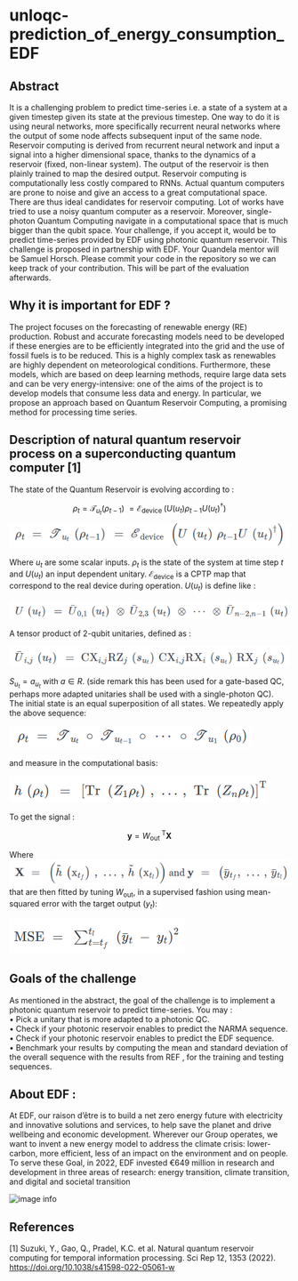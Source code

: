 # unloqc-prediction_of_energy_consumption_EDF
## Abstract 
It is a challenging problem to predict time-series i.e. a state of a system at a given timestep given its state at the previous timestep. One way to do it is using neural networks, more specifically recurrent neural networks where the output of some node affects subsequent input of the same node.
Reservoir computing is derived from recurrent neural network and input a signal into a higher dimensional space, thanks to the dynamics of a reservoir (fixed, non-linear system). The output of the reservoir is then plainly trained to map the desired output. Reservoir computing is computationally less costly compared to RNNs.
Actual quantum computers are prone to noise and give an access to a great computational space. There are thus ideal candidates for reservoir computing. Lot of works have tried to use a noisy quantum computer as a reservoir. 
Moreover, single-photon Quantum Computing navigate in a computational space that is much bigger than the qubit space. Your challenge, if you accept it, would be to predict time-series provided by EDF using photonic quantum reservoir.
This challenge is proposed in partnership with EDF. Your Quandela mentor will be Samuel Horsch. Please commit your code in the repository so we can keep track of your contribution. This will be part of the evaluation afterwards.

## Why it is important for EDF ?

The project focuses on the forecasting of renewable energy (RE) production. Robust and accurate forecasting models need to be developed if these energies are to be efficiently integrated into the grid and the use of fossil fuels is to be reduced. This is a highly complex task as renewables are highly dependent on meteorological conditions. 
Furthermore, these models, which are based on deep learning methods, require large data sets and can be very energy-intensive: one of the aims of the project is to develop models that consume less data and energy. In particular, we propose an approach based on Quantum Reservoir Computing, a promising method for processing time series.


## Description of natural quantum reservoir process on a superconducting quantum computer [1]

The state of the Quantum Reservoir is evolving according to :

$$\rho_t =\mathscr{T}_{u_t}\left(\rho_{t-1}\right) \ =\mathscr{E}_{\text {device }}\left(U\left(u_t\right) \rho_{t-1} U\left(u_t\right)^{\dagger}\right)$$

![image info](./Images/eq_1_EDF.png)

Where $u_t$ are some scalar inputs. $\rho_t$ is the state of the system at time step $t$ and $U(u_t)$ an input dependent unitary. $\mathscr{E}_{\text{device}}$ is a CPTP map that correspond to the real device during operation. $U(u_t)$ is define like :

![image info](./Images/eq_2_EDF.png)

A tensor product of 2-qubit unitaries, defined as :

![image info](./Images/eq_3_EDF.png)


$S_{u_t} = a_{u_t}$ with $a \in R$. (side remark this has been used for a gate-based QC, perhaps more adapted unitaries shall be used with a single-photon QC). The initial state is an equal superposition of all states. We repeatedly apply the above sequence:

![image info](./Images/eq_4_EDF.png)

and measure in the computational basis:

![image info](./Images/eq_5_EDF.png)

To get the signal :

$$\mathbf{y}=W_{\text {out }}^{\mathrm{T}} \mathbf{X}$$

Where ![image info](./Images/eq_7_EDF.png) that are then fitted by tuning $W_{\text{out}}$, in a supervised fashion using mean-squared error with the target output ($y_t$):

![image info](./Images/eq_8_EDF.png)

## Goals of the challenge
As mentioned in the abstract, the goal of the challenge is to implement a photonic quantum reservoir to predict time-series. You may :\
•	Pick a unitary that is more adapted to a photonic QC.\
•	Check if your photonic reservoir enables to predict the NARMA sequence.\
•	Check if your photonic reservoir enables to predict the EDF sequence.\
•	Benchmark your results by computing the mean and standard deviation of the overall sequence with the results from REF  , for the training and testing sequences.

## About EDF :
At EDF, our raison d’être is to build a net zero energy future with electricity and innovative solutions and services, to help save the planet and drive wellbeing and economic development. Wherever our Group operates, we want to invent a new energy model to address the climate crisis: lower-carbon, more efficient, less of an impact on the environment and on people.
To serve these Goal, in 2022, EDF invested €649 million in research and development in three areas of research: energy transition, climate transition, and digital and societal transition

![image info](./Images/logo_EDF.png)


## References

[1] Suzuki, Y., Gao, Q., Pradel, K.C. et al. Natural quantum reservoir computing for temporal information processing. Sci Rep 12, 1353 (2022). https://doi.org/10.1038/s41598-022-05061-w




